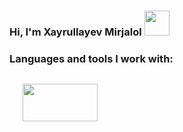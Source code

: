 ### Hi, I'm Xayrullayev Mirjalol <img src="https://media0.giphy.com/media/gM5qFksULw54NMWyry/giphy.gif?cid=ecf05e47xhzfwht1l0im5mwjv2dzg8fnv60i5uuzj4ch3l08&rid=giphy.gif&ct=s" width="40"/><br/>



### Languages and tools I work with:
<code>
   <img src="https://www.pngitem.com/pimgs/m/23-237369_html5-and-css3-transparent-background-html-logo-hd.png" width="120" height="60" />
  
<code/>
